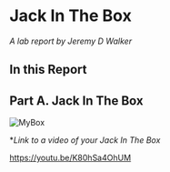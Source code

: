 # Jack In The Box

*A lab report by Jeremy D Walker*

## In this Report

## Part A. Jack In The Box

![MyBox](https://github.com/jwalker34/Interactive-Lab-Hub/blob/master/Lab_5/box.jpg?s=200)

**Link to a video of your Jack In The Box*

https://youtu.be/K80hSa4OhUM
